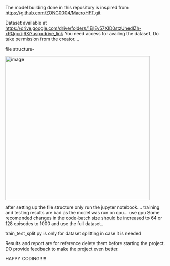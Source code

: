 The model building done in this repository is inspired from https://github.com/ZONG0004/MacroHFT.git

Dataset available at https://drive.google.com/drive/folders/1EjlEv57XID0stzUhedlZh-xRQgcdj6Xi?usp=drive_link 
You need access for availing the dataset,
Do take permission from the creator....

file structure-

<img width="450" alt="image" src="https://github.com/user-attachments/assets/d4dcbda7-d3b2-4304-88c9-7e5bc76e3637" />

after setting up the file structure only run the jupyter notebook....
training and testing results are bad as the model was run on cpu...
use gpu 
Some recomended changes in the code-batch size should be increased to 64 or 128
episodes to 1000
and use the full dataset..                                                                                                                                                                                                    


train_test_split.py is only for dataset splitting in case it is needed

Results and report are for reference delete them before starting the project.
DO provide feedback to make the project even better.

HAPPY CODING!!!!!
